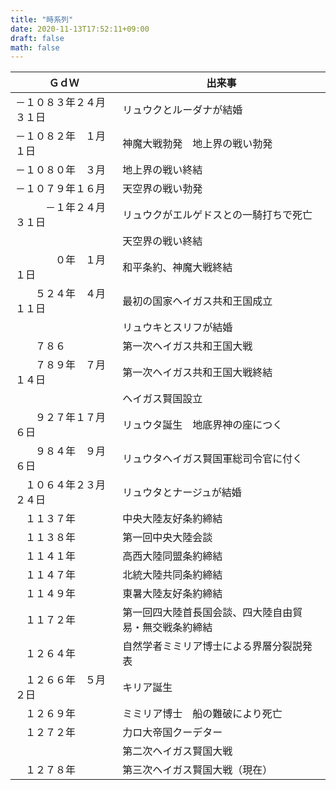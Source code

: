 ```yaml
---
title: "時系列"
date: 2020-11-13T17:52:11+09:00
draft: false
math: false
---
```

ＧｄＷ|出来事
--|--
－１０８３年２４月３１日|リュウクとルーダナが結婚
－１０８２年　１月　１日|神魔大戦勃発　地上界の戦い勃発
－１０８０年　３月|地上界の戦い終結
－１０７９年１６月|天空界の戦い勃発
　　　－１年２４月３１日|リュウクがエルゲドスとの一騎打ちで死亡
&nbsp;|天空界の戦い終結
　　　　０年　１月　１日|和平条約、神魔大戦終結
　　５２４年　４月１１日|最初の国家ヘイガス共和王国成立
&nbsp;|リュウキとスリフが結婚
　　７８６|第一次ヘイガス共和王国大戦
　　７８９年　７月１４日|第一次ヘイガス共和王国大戦終結
&nbsp;|ヘイガス賢国設立
　　９２７年１７月　６日|リュウタ誕生　地底界神の座につく
　　９８４年　９月　６日|リュウタヘイガス賢国軍総司令官に付く
　１０６４年２３月２４日|リュウタとナージュが結婚
　１１３７年|中央大陸友好条約締結
　１１３８年|第一回中央大陸会談
　１１４１年|高西大陸同盟条約締結
　１１４７年|北統大陸共同条約締結
　１１４９年|東暑大陸友好条約締結
　１１７２年|第一回四大陸首長国会談、四大陸自由貿易・無交戦条約締結
　１２６４年|自然学者ミミリア博士による界層分裂説発表
　１２６６年　５月　２日|キリア誕生
　１２６９年|ミミリア博士　船の難破により死亡
　１２７２年|力ロ大帝国クーデター
&nbsp;|第二次ヘイガス賢国大戦
　１２７８年|第三次ヘイガス賢国大戦（現在）
